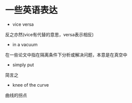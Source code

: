 # 一些英语表达

- vice versa 

反之亦然(vice有代替的意思，versa表示相反)

- in a vacuum

在一些论文中指在隔离条件下分析或解决问题，本意是在真空中

- simply put

简言之

- knee of the curve

曲线的拐点